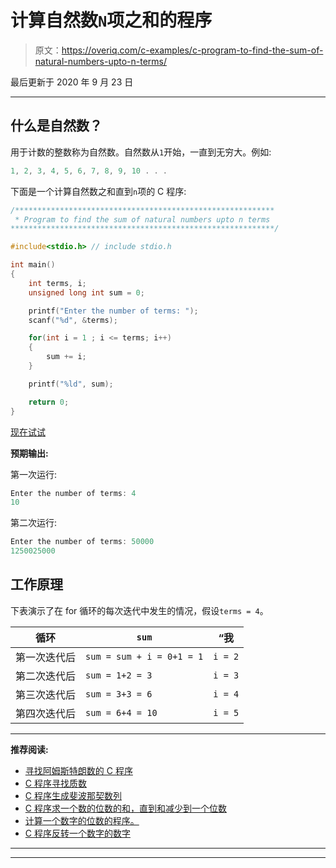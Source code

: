 # 计算自然数`N`项之和的程序

> 原文：<https://overiq.com/c-examples/c-program-to-find-the-sum-of-natural-numbers-upto-n-terms/>

最后更新于 2020 年 9 月 23 日

* * *

## 什么是自然数？

用于计数的整数称为自然数。自然数从`1`开始，一直到无穷大。例如:

```c
1, 2, 3, 4, 5, 6, 7, 8, 9, 10 . . .

```

下面是一个计算自然数之和直到`n`项的 C 程序:

```c
/**********************************************************
 * Program to find the sum of natural numbers upto n terms
***********************************************************/

#include<stdio.h> // include stdio.h

int main() 
{
    int terms, i;
    unsigned long int sum = 0;

    printf("Enter the number of terms: ");
    scanf("%d", &terms);

    for(int i = 1 ; i <= terms; i++)
    {
        sum += i;                
    }

    printf("%ld", sum);

    return 0;
}

```

[现在试试](https://overiq.com/c-online-compiler/wrm/)

**预期输出:**

第一次运行:

```c
Enter the number of terms: 4 
10

```

第二次运行:

```c
Enter the number of terms: 50000
1250025000

```

## **工作原理**

下表演示了在 for 循环的每次迭代中发生的情况，假设`terms = 4`。

| 循环 | `sum` | “我 |
| --- | --- | --- |
| 第一次迭代后 | `sum = sum + i = 0+1 = 1` | `i = 2` |
| 第二次迭代后 | `sum = 1+2 = 3` | `i = 3` |
| 第三次迭代后 | `sum = 3+3 = 6` | `i = 4` |
| 第四次迭代后 | `sum = 6+4 = 10` | `i = 5` |

* * *

**推荐阅读:**

*   [寻找阿姆斯特朗数的 C 程序](/c-examples/c-program-to-find-armstrong-numbers/)
*   [C 程序寻找质数](/c-examples/c-program-to-find-prime-numbers/)
*   [C 程序生成斐波那契数列](/c-examples/c-program-to-generate-fibonacci-sequence/)
*   [C 程序求一个数的位数的和，直到和减少到一个位数](/c-examples/c-program-to-find-the-sum-of-the-digits-of-a-number-untill-the-sum-is-reduced-to-a-single-digit/)
*   [计算一个数字的位数的程序。](/c-examples/c-program-to-count-number-of-digits-in-a-number/)
*   [C 程序反转一个数字的数字](/c-examples/c-program-to-reverse-the-digits-of-a-number/)

* * *

* * *